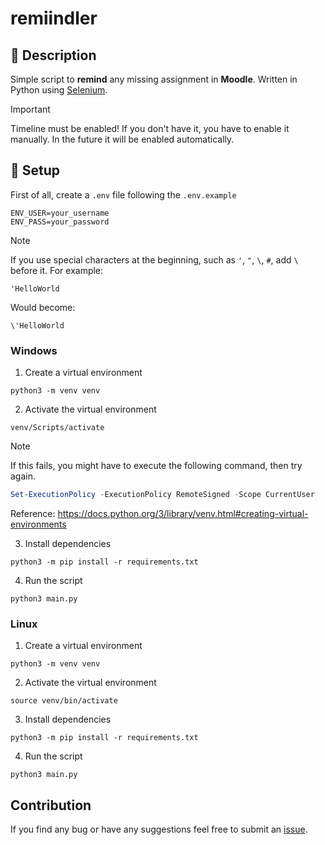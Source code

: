 # remiindler

## 🚀 Description

Simple script to **remind** any missing assignment in **Moodle**. Written in Python using [Selenium](https://www.selenium.dev/).

> [!IMPORTANT]
> Timeline must be enabled! If you don't have it, you have to enable it manually. In the future it will be enabled automatically.

## 🏡 Setup

First of all, create a `.env` file following the `.env.example`
```
ENV_USER=your_username
ENV_PASS=your_password
```

> [!NOTE]
> If you use special characters at the beginning, such as `'`, `"`, `\`, `#`, add `\` before it.
> For example:
> ```
> 'HelloWorld
> ```
> Would become:
> ```
> \'HelloWorld
> ```

### Windows

1. Create a virtual environment
```
python3 -m venv venv
```

2. Activate the virtual environment
```
venv/Scripts/activate
```

> [!NOTE]
> If this fails, you might have to execute the following command, then try again.
> ```powershell
> Set-ExecutionPolicy -ExecutionPolicy RemoteSigned -Scope CurrentUser
> ```
> Reference: https://docs.python.org/3/library/venv.html#creating-virtual-environments

3. Install dependencies
```
python3 -m pip install -r requirements.txt
```

4. Run the script
```
python3 main.py
```

### Linux

1. Create a virtual environment
```
python3 -m venv venv
```

2. Activate the virtual environment
```
source venv/bin/activate
```

3. Install dependencies
```
python3 -m pip install -r requirements.txt
```

4. Run the script
```
python3 main.py
```

## Contribution

If you find any bug or have any suggestions feel free to submit an [issue](https://github.com/ribaban-DAW/remiindler/issues/new).
